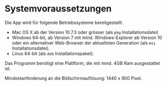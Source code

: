 # Systemvoraussetzungen

Die App wird für folgende Betriebssysteme bereitgestellt:

* Mac OS X ab der Version 10.7.3 oder grösser (als `pkg` Installationsdatei)
* Windows 64-bit, ab Version 7 mit mind. Windows-Explorer ab Version 10 oder ein alternativer Web-Browser der aktuellsten Generation (als `msi` Installationsdatei).
* Linux 64-bit (als `deb` Installationspaket).

Das Programm benötigt eine Plattform, die mit mind. 4GB Ram ausgestattet ist.

Mindestanforderung an die Bildschirmauflösung: 1440 x 900 Pixel.

